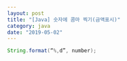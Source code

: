 ```yaml
---
layout: post
title: "[Java] 숫자에 콤마 찍기(금액표시)"
category: java
date: "2019-05-02"
---
```



```java
String.format(“%,d”, number);
```